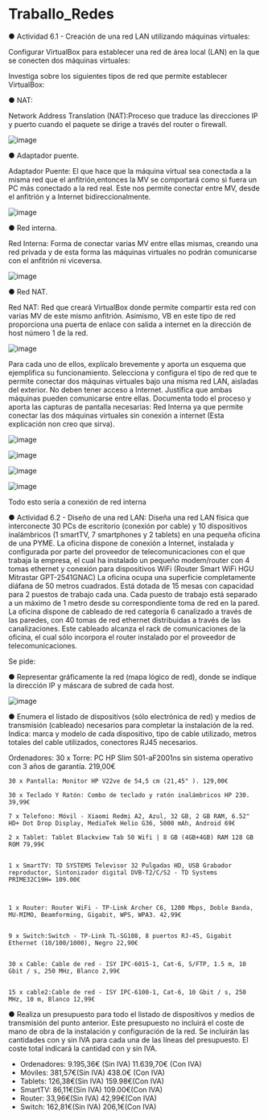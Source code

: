 # Traballo_Redes

● Actividad 6.1 - Creación de una red LAN utilizando máquinas virtuales: 

Configurar VirtualBox para establecer una red de área local (LAN) en la que se conecten dos máquinas virtuales: 




Investiga sobre los siguientes tipos de red que permite establecer VirtualBox:


 ● NAT: 
 

Network Address Translation (NAT):Proceso que traduce las direcciones IP y puerto cuando el paquete se dirige a través del router o firewall.


![image](https://github.com/Nardo104/Traballo_Redes/assets/164507058/beef8f77-e12c-4a16-ad63-42d145922418)




● Adaptador puente. 

Adaptador Puente: El que hace que la máquina virtual sea conectada a la misma red que el anfitrión,entonces la MV se comportará como si fuera un PC más conectado a la red real. Este nos permite conectar entre MV, desde el anfitrión y a Internet bidireccionalmente.


![image](https://github.com/Nardo104/Traballo_Redes/assets/164507058/9cde1bc9-aeaf-44bb-86bb-2585d0827810)



● Red interna.

Red Interna: Forma de conectar varias MV entre ellas mismas, creando una red privada y de esta forma las máquinas virtuales no podrán comunicarse con el anfitrión ni viceversa.


![image](https://github.com/Nardo104/Traballo_Redes/assets/164507058/9d0b5173-0557-47a4-ac1f-8761a7c7cf87)


● Red NAT.

Red NAT: Red que creará VirtualBox donde permite compartir esta red con varias MV de este mismo anfitrión. Asimismo, VB en este tipo de red proporciona una puerta de enlace con salida a internet en la dirección de host número 1 de la red.


![image](https://github.com/Nardo104/Traballo_Redes/assets/164507058/06ce15b8-6c71-46bb-9f20-a5a461c78889)




 Para cada uno de ellos, explícalo brevemente y aporta un esquema que ejemplifica su funcionamiento. Selecciona y configura el tipo de red que te permite conectar dos máquinas virtuales bajo una misma red LAN, aisladas del exterior. No deben tener acceso a Internet. Justifica que ambas máquinas pueden comunicarse entre ellas. Documenta todo el proceso y aporta las capturas de pantalla necesarias: 
Red Interna ya que permite conectar las dos máquinas virtuales sin conexión a internet (Esta explicación non creo que sirva).


![image](https://github.com/Nardo104/Traballo_Redes/assets/164507058/3c5769a7-56b6-4b72-b83c-6a0a1bc78e71)



![image](https://github.com/Nardo104/Traballo_Redes/assets/164507058/bbf9f7b6-aa20-4cb8-97ee-39fdf8d572a9)


![image](https://github.com/Nardo104/Traballo_Redes/assets/164507058/57cfa7f1-2876-46d8-95a6-4c912e1036cf)


![image](https://github.com/Nardo104/Traballo_Redes/assets/164507058/2f6db74f-6e5a-459f-9bfa-927dc43d6aa3)




Todo esto sería a conexión de red interna










● Actividad 6.2 - Diseño de una red LAN:
 Diseña una red LAN física que interconecte 30 PCs de escritorio (conexión por cable) y 10 dispositivos inalámbricos (1 smartTV, 7 smartphones y 2 tablets) en una pequeña oficina de una PYME. La oficina dispone de conexión a Internet, instalada y configurada por parte del proveedor de telecomunicaciones con el que trabaja la empresa, el cual ha instalado un pequeño modem/router con 4 tomas ethernet y conexión para dispositivos WiFi (Router Smart WiFi HGU Mitrastar GPT-2541GNAC) La oficina ocupa una superficie completamente diáfana de 50 metros cuadrados.
 Está dotada de 15 mesas con capacidad para 2 puestos de trabajo cada una. Cada puesto de trabajo está separado a un máximo de 1 metro desde su correspondiente toma de red en la pared. La oficina dispone de cableado de red categoría 6 canalizado a través de las paredes, con 40 tomas de red ethernet distribuidas a través de las canalizaciones. Este cableado alcanza el rack de comunicaciones de la oficina, el cual sólo incorpora el router instalado por el proveedor de telecomunicaciones. 

Se pide:

● Representar gráficamente la red (mapa lógico de red), donde se indique la dirección IP y máscara de subred de cada host. 


![image](https://github.com/Nardo104/Traballo_Redes/assets/164192169/84c51ff3-52b2-4c28-9eba-c208da55d1d8)




● Enumera el listado de dispositivos (sólo electrónica de red) y medios de transmisión (cableado) necesarios para completar la instalación de la red. Indica: marca y modelo de cada dispositivo, tipo de cable utilizado, metros totales del cable utilizados, conectores RJ45 necesarios. 


Ordenadores:
	30 x Torre: PC HP Slim S01-aF2001ns sin sistema operativo con 3 años de garantía. 219,00€

 
	30 x Pantalla: Monitor HP V22ve de 54,5 cm (21,45" ). 129,00€

	30 x Teclado Y Ratón: Combo de teclado y ratón inalámbricos HP 230. 39,99€

	7 x Telefono: Móvil - Xiaomi Redmi A2, Azul, 32 GB, 2 GB RAM, 6.52" HD+ Dot Drop Display, MediaTek Helio G36, 5000 mAh, Android 69€ 

	2 x Tablet: Tablet Blackview Tab 50 Wifi | 8 GB (4GB+4GB) RAM 128 GB ROM 79,99€


	1 x SmartTV: TD SYSTEMS Televisor 32 Pulgadas HD, USB Grabador reproductor, Sintonizador digital DVB-T2/C/S2 - TD Systems PRIME32C19H= 109.00€



	1 x Router: Router WiFi - TP-Link Archer C6, 1200 Mbps, Doble Banda, MU-MIMO, Beamforming, Gigabit, WPS, WPA3. 42,99€
 

	9 x Switch:Switch - TP-Link TL-SG108, 8 puertos RJ-45, Gigabit Ethernet (10/100/1000), Negro 22,90€ 
 

	30 x Cable: Cable de red - ISY IPC-6015-1, Cat-6, S/FTP, 1.5 m, 10 Gbit / s, 250 MHz, Blanco 2,99€
 

	15 x cable2:Cable de red - ISY IPC-6100-1, Cat-6, 10 Gbit / s, 250 MHz, 10 m, Blanco 12,99€



● Realiza un presupuesto para todo el listado de dispositivos y medios de transmisión del punto anterior. Este presupuesto no incluirá el coste de mano de obra de la instalación y configuración de la red. Se incluirán las cantidades con y sin IVA para cada una de las líneas del presupuesto. El coste total indicará la cantidad con y sin IVA.



+ Ordenadores: 9.195,36€ (Sin IVA) 11.639,70€  (Con IVA)
+ Móviles:  381,57€(Sin IVA)  438.0€ (Con IVA)
+ Tablets:  126,38€(Sin IVA) 159.98€(Con IVA)
+ SmartTV:  86,11€(Sin IVA) 109.00€(Con IVA)
+ Router: 33,96€(Sin IVA)  42,99€(Con IVA)
+ Switch: 162,81€(Sin IVA)  206,1€(Con IVA)








